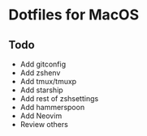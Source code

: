 # Dotfiles for MacOS

## Todo

- Add gitconfig
- Add zshenv
- Add tmux/tmuxp
- Add starship
- Add rest of zshsettings
- Add hammerspoon
- Add Neovim
- Review others
